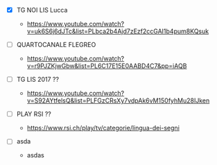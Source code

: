 - [x] TG NOI LIS Lucca
  - <https://www.youtube.com/watch?v=uk6S6j6dJTc&list=PLbca2b4Ajd7zEzf2ccGAI1b4pum8KQsuk>

- [ ] QUARTOCANALE FLEGREO
  - <https://www.youtube.com/watch?v=r9PJZKjwGbw&list=PL6C17E15E0AABD4C7&pp=iAQB>

- [ ] TG LIS 2017 ??
  - <https://www.youtube.com/watch?v=S92AYtfelsQ&list=PLFGzCRsXy7vdpAk6vM150fyhMu28IJken>

- [ ] PLAY RSI ??
  - <https://www.rsi.ch/play/tv/categorie/lingua-dei-segni>

- [ ] asda
  - asdas
